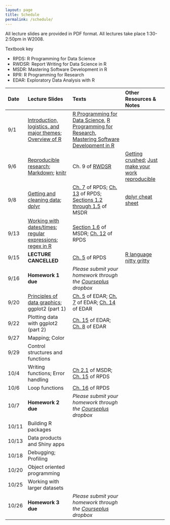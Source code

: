 ```yaml
---
layout: page
title: Schedule 
permalink: /schedule/
---
```


All lecture slides are provided in PDF format. All lectures take place 1:30-2:50pm in W2008.

Textbook key

* RPDS: R Programming for Data Science
* RWDSR: Report Writing for Data Science in R
* MSDR: Mastering Software Development in R
* RPR: R Programming for Research
* EDAR: Exploratory Data Analysis with R

| Date | Lecture Slides | Texts | Other Resources & Notes |
|:---- |:----- | :---- |:------------------------|
9/1 | [Introduction, logistics, and major themes](../notes/pdf/introduction.pdf); [Overview of R](../notes/pdf/overview.pdf) | [R Programming for Data Science](https://leanpub.com/rprogramming), [R Programming for Research](https://geanders.github.io/RProgrammingForResearch/), [Mastering Software Development in R](http://bookdown.org/rdpeng/RProgDA)|
9/6 | [Reproducible research](../notes/pdf/ReproducibleResearch.pdf); [Markdown](../notes/pdf/markdown.pdf); [knitr](../notes/pdf/knitr.pdf)| Ch. 9 of [RWDSR](https://leanpub.com/reportwriting) | [Getting crushed](http://simplystatistics.org/2015/11/16/so-you-are-getting-crushed-on-the-internet-the-new-normal-for-academics/); [Just make your work reproducible](http://simplystatistics.org/2015/12/11/instead-of-research-on-reproducibility-just-do-reproducible-research/)
9/8 | [Getting and cleaning data](../notes/pdf/gettingcleaning.pdf); [dplyr](../notes/pdf/dplyr.pdf) | [Ch. 7](https://bookdown.org/rdpeng/rprogdatascience/using-the-readr-package.html) of RPDS; [Ch. 13](https://bookdown.org/rdpeng/rprogdatascience/managing-data-frames-with-the-dplyr-package.html) of RPDS; [Sections 1.2 through 1.5](http://bookdown.org/rdpeng/RProgDA/the-importance-of-tidy-data.html) of MSDR | [dplyr cheat sheet](http://www.rstudio.com/wp-content/uploads/2015/02/data-wrangling-cheatsheet.pdf)
9/13 | [Working with dates/times](../notes/pdf/Dates.pdf); [regular expressions](../notes/pdf/regex.pdf); [regex in R](../notes/pdf/regex_in_R.pdf) | [Section 1.6](https://bookdown.org/rdpeng/RProgDA/working-with-dates-times-time-zones.html) of MSDR; [Ch. 12](https://bookdown.org/rdpeng/rprogdatascience/dates-and-times.html) of RPDS | |
9/15 | **LECTURE CANCELLED** | [Ch. 5](https://bookdown.org/rdpeng/rprogdatascience/r-nuts-and-bolts.html) of RPDS | [R language nitty gritty](../notes/pdf/r-nuts-bolts.pdf)  
9/16 | **Homework 1 due** | *Please submit your homework through the [Courseplus](https://courseplus.jhu.edu) dropbox* |
9/20 | [Principles of data graphics](../notes/pdf/principlesgraphics.pdf); ggplot2 (part 1)| [Ch. 5](https://bookdown.org/rdpeng/exdata/principles-of-analytic-graphics.html) of EDAR; [Ch. 7](https://bookdown.org/rdpeng/exdata/plotting-systems.html) of EDAR; [Ch. 14](https://bookdown.org/rdpeng/exdata/the-ggplot2-plotting-system-part-1.html) of EDAR|
9/22 | Plotting data with ggplot2 (part 2)| [Ch. 15](https://bookdown.org/rdpeng/exdata/the-ggplot2-plotting-system-part-2.html) of EDAR; [Ch. 8](https://bookdown.org/rdpeng/exdata/graphics-devices.html) of EDAR |
9/27 | Mapping; Color | |
9/29 | Control structures and functions| |
10/4 | Writing functions; Error handling| [Ch 2.1](http://rdpeng.github.io/RProgDA/functions.html) of MSDR; [Ch. 15](https://bookdown.org/rdpeng/rprogdatascience/functions.html) of RPDS
10/6 | Loop functions| [Ch. 16](https://bookdown.org/rdpeng/rprogdatascience/loop-functions.html) of RPDS
10/7 | **Homework 2 due** | *Please submit your homework through the [Courseplus](https://courseplus.jhu.edu) dropbox* |
10/11 | Building R packages | |
10/13 | Data products and Shiny apps | |
10/18 | Debugging; Profiling | |
10/20 | Object oriented programming | |
10/25| Working with larger datasets |  |
10/26 | **Homework 3 due** | *Please submit your homework through the [Courseplus](https://courseplus.jhu.edu) dropbox* |
